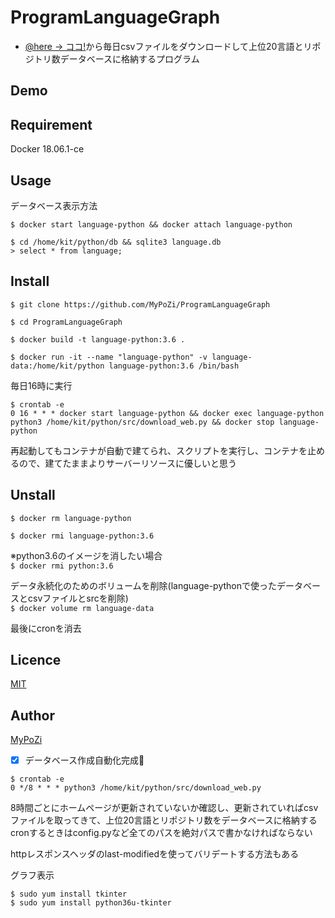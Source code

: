 ProgramLanguageGraph
====

- [@here -> ココ!](http://namaristats.com/datatable)から毎日csvファイルをダウンロードして上位20言語とリポジトリ数データベースに格納するプログラム　

## Demo


## Requirement
Docker 18.06.1-ce  

## Usage

データベース表示方法

`$ docker start language-python && docker attach language-python`  

`$ cd /home/kit/python/db && sqlite3 language.db`  
`> select * from language;`  

## Install
`$ git clone https://github.com/MyPoZi/ProgramLanguageGraph`  

`$ cd ProgramLanguageGraph`  

`$ docker build -t language-python:3.6 .`  

`$ docker run -it --name "language-python" -v language-data:/home/kit/python language-python:3.6 /bin/bash`  

毎日16時に実行  
```
$ crontab -e  
0 16 * * * docker start language-python && docker exec language-python python3 /home/kit/python/src/download_web.py && docker stop language-python  
```
再起動してもコンテナが自動で建てられ、スクリプトを実行し、コンテナを止めるので、建てたままよりサーバーリソースに優しいと思う  

## Unstall

`$ docker rm language-python`  

`$ docker rmi language-python:3.6`  

※python3.6のイメージを消したい場合  
`$ docker rmi python:3.6`  

データ永続化のためのボリュームを削除(language-pythonで使ったデータベースとcsvファイルとsrcを削除)  
`$ docker volume rm language-data`  

最後にcronを消去  

## Licence

[MIT]()

## Author

[MyPoZi](https://github.com/mypozi)
  

- [x] データベース作成自動化完成:tada:
```
$ crontab -e  
0 */8 * * * python3 /home/kit/python/src/download_web.py  
```
8時間ごとにホームページが更新されていないか確認し、更新されていればcsvファイルを取ってきて、上位20言語とリポジトリ数をデータベースに格納する  
cronするときはconfig.pyなど全てのパスを絶対パスで書かなければならない  

httpレスポンスヘッダのlast-modifiedを使ってバリデートする方法もある

グラフ表示  

`$ sudo yum install tkinter`  
`$ sudo yum install python36u-tkinter`  
